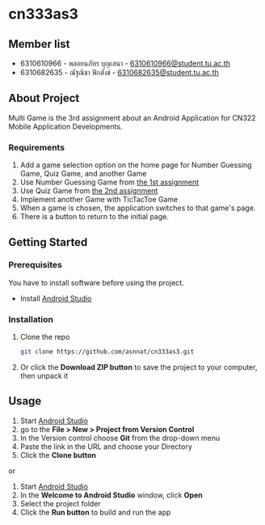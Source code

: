 # cn333as3

## Member list
* 6310610966 - พลอยนภัทร บุญเสนา - 6310610966@student.tu.ac.th
* 6310682635 - ณัฐณิชา ฟักสังข์ - 6310682635@student.tu.ac.th

## About Project
Multi Game is the 3rd assignment about an Android Application for CN322 Mobile Application Developments.

### Requirements

1. Add a game selection option on the home page for Number Guessing Game, Quiz Game, and another Game
2. Use Number Guessing Game from [the 1st assignment](https://github.com/asnnat/cn333as1)
3. Use Quiz Game from [the 2nd assignment](https://github.com/asnnat/cn333as2)
4. Implement another Game with TicTacToe Game
5. When a game is chosen, the application switches to that game's page.
6. There is a button to return to the initial page.

## Getting Started

### Prerequisites
You have to install software before using the project.

* Install [Android Studio](https://developer.android.com/studio)

### Installation

1. Clone the repo
    ```sh
    git clone https://github.com/asnnat/cn333as3.git
    ```
2. Or click the **Download ZIP button** to save the project to your computer, then unpack it

## Usage

1. Start [Android Studio](https://developer.android.com/studio)
2. go to the **File > New > Project from Version Control**
3. In the Version control choose **Git** from the drop-down menu
4. Paste the link in the URL and choose your Directory
5. Click the **Clone button**

or 

1. Start [Android Studio](https://developer.android.com/studio)
2. In the **Welcome to Android Studio** window, click **Open**
3. Select the project folder
4. Click the **Run button** to build and run the app